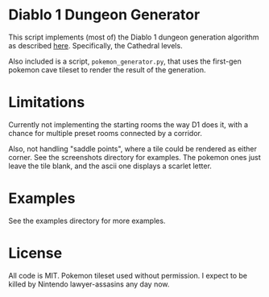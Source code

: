 # Diablo 1 Dungeon Generator

This script implements (most of) the Diablo 1 dungeon generation algorithm as described [here](https://www.boristhebrave.com/2019/07/14/dungeon-generation-in-diablo-1/
). Specifically, the Cathedral levels.

Also included is a script, `pokemon_generator.py`, that uses the first-gen pokemon cave tileset to render the result of the generation.

# Limitations

Currently not implementing the starting rooms the way D1 does it, with a chance for multiple preset rooms connected by a corridor. 

Also, not handling "saddle points", where a tile could be rendered as either corner. See the screenshots directory for examples. The pokemon ones just leave the tile blank, and the ascii one displays a scarlet letter.

# Examples

See the examples directory for more examples.

# License

All code is MIT. Pokemon tileset used without permission. I expect to be killed by Nintendo lawyer-assasins any day now.